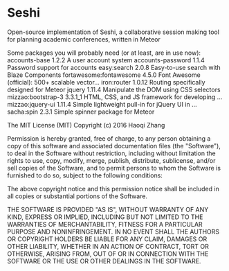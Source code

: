Seshi
=============
Open-source implementation of Seshi, a collaborative session making tool for planning academic conferences, written in Meteor 

Some packages you will probably need (or at least, are in use now):
     accounts-base            1.2.2  A user account system
     accounts-password        1.1.4  Password support for accounts
     easy:search              2.0.8  Easy-to-use search with Blaze Components 
     fortawesome:fontawesome  4.5.0  Font Awesome (official): 500+ scalable vector...
     iron:router              1.0.12  Routing specifically designed for Meteor
     jquery                   1.11.4  Manipulate the DOM using CSS selectors
     mizzao:bootstrap-3       3.3.1_1  HTML, CSS, and JS framework for developing ...
     mizzao:jquery-ui         1.11.4  Simple lightweight pull-in for jQuery UI in ...
     sacha:spin               2.3.1  Simple spinner package for Meteor


The MIT License (MIT)
Copyright (c) 2016 Haoqi Zhang

Permission is hereby granted, free of charge, to any person obtaining a copy of this software and associated documentation files (the "Software"), to deal in the Software without restriction, including without limitation the rights to use, copy, modify, merge, publish, distribute, sublicense, and/or sell copies of the Software, and to permit persons to whom the Software is furnished to do so, subject to the following conditions:

The above copyright notice and this permission notice shall be included in all copies or substantial portions of the Software.

THE SOFTWARE IS PROVIDED "AS IS", WITHOUT WARRANTY OF ANY KIND, EXPRESS OR IMPLIED, INCLUDING BUT NOT LIMITED TO THE WARRANTIES OF MERCHANTABILITY, FITNESS FOR A PARTICULAR PURPOSE AND NONINFRINGEMENT. IN NO EVENT SHALL THE AUTHORS OR COPYRIGHT HOLDERS BE LIABLE FOR ANY CLAIM, DAMAGES OR OTHER LIABILITY, WHETHER IN AN ACTION OF CONTRACT, TORT OR OTHERWISE, ARISING FROM, OUT OF OR IN CONNECTION WITH THE SOFTWARE OR THE USE OR OTHER DEALINGS IN THE SOFTWARE.


